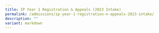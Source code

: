 ```yaml
---
title: IP Year 1 Registration & Appeals (2023 Intake)
permalink: /admissions/ip-year-1-registration-n-appeals-2023-intake/
description: ""
variant: markdown
---
```

# 
